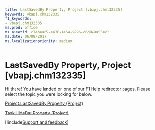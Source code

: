 ```yaml
---
title: LastSavedBy Property, Project [vbapj.chm132335]
keywords: vbapj.chm132335
f1_keywords:
- vbapj.chm132335
ms.prod: office
ms.assetid: c7ebea65-aa76-4e54-9796-c6d949a55ec7
ms.date: 06/08/2017
ms.localizationpriority: medium
---
```



# LastSavedBy Property, Project [vbapj.chm132335]

Hi there! You have landed on one of our F1 Help redirector pages. Please select the topic you were looking for below.

[Project.LastSavedBy Property (Project)](https://msdn.microsoft.com/library/bc0d7330-1d58-5cc4-998c-b070450a7832%28Office.15%29.aspx)

[Task.HideBar Property (Project)](https://msdn.microsoft.com/library/07c255e9-dccc-9f67-6bcb-cf5671e32f4a%28Office.15%29.aspx)

[!include[Support and feedback](~/includes/feedback-boilerplate.md)]